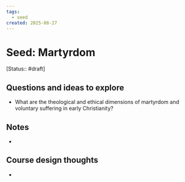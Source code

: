 ```yaml
---
tags:
  - seed
created: 2025-08-27
---
```

# Seed: Martyrdom
[Status:: #draft]

## Questions and ideas to explore
- What are the theological and ethical dimensions of martyrdom and voluntary suffering in early Christianity?

## Notes
- 

## Course design thoughts
- 